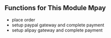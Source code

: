 ## Functions for This Module Mpay
- place order
- setup paypal gateway and complete payment 
- setup alipay gateway and complete payment
